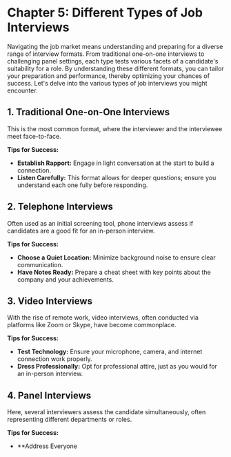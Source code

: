 Chapter 5: Different Types of Job Interviews
============================================

Navigating the job market means understanding and preparing for a diverse range of interview formats. From traditional one-on-one interviews to challenging panel settings, each type tests various facets of a candidate's suitability for a role. By understanding these different formats, you can tailor your preparation and performance, thereby optimizing your chances of success. Let's delve into the various types of job interviews you might encounter.

**1. Traditional One-on-One Interviews**
----------------------------------------

This is the most common format, where the interviewer and the interviewee meet face-to-face.

**Tips for Success:**

* **Establish Rapport:** Engage in light conversation at the start to build a connection.
* **Listen Carefully:** This format allows for deeper questions; ensure you understand each one fully before responding.

**2. Telephone Interviews**
---------------------------

Often used as an initial screening tool, phone interviews assess if candidates are a good fit for an in-person interview.

**Tips for Success:**

* **Choose a Quiet Location:** Minimize background noise to ensure clear communication.
* **Have Notes Ready:** Prepare a cheat sheet with key points about the company and your achievements.

**3. Video Interviews**
-----------------------

With the rise of remote work, video interviews, often conducted via platforms like Zoom or Skype, have become commonplace.

**Tips for Success:**

* **Test Technology:** Ensure your microphone, camera, and internet connection work properly.
* **Dress Professionally:** Opt for professional attire, just as you would for an in-person interview.

**4. Panel Interviews**
-----------------------

Here, several interviewers assess the candidate simultaneously, often representing different departments or roles.

**Tips for Success:**

* \*\*Address Everyone
